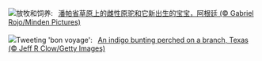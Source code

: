 ![](https://www.bing.com/th?id=OHR.GuanacoMother_ZH-CN3856540256_UHD.jpg&w=1000)放牧和饲养:&nbsp;&ensp;[潘帕省草原上的雌性原驼和它新出生的宝宝，阿根廷 (© Gabriel Rojo/Minden Pictures)](https://www.bing.com/th?id=OHR.GuanacoMother_ZH-CN3856540256_UHD.jpg)
<br><br/>
![](https://www.bing.com/th?id=OHR.TexasIndigoBunting_EN-US0916417036_UHD.jpg&w=1000)Tweeting 'bon voyage':&nbsp;&ensp;[An indigo bunting perched on a branch, Texas (© Jeff R Clow/Getty Images)](https://www.bing.com/th?id=OHR.TexasIndigoBunting_EN-US0916417036_UHD.jpg)
<br><br/>
